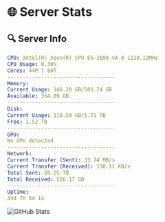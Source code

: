 # 🌐 Server Stats
## 🔍 Server Info
```yaml
CPU: Intel(R) Xeon(R) CPU E5-2699 v4 @ 1220.12MHz
CPU Usage: 0.30%
Cores: 44P | 88T
-----------------------------------
Memory:
Current Usage: 146.20 GB/503.74 GB
Available: 354.09 GB
-----------------------------------
Disk:
Current Usage: 110.54 GB/1.71 TB
Free: 1.52 TB
-----------------------------------
GPU:
No GPU detected
-----------------------------------
Network:
Current Transfer (Sent): 33.74 MB/s
Current Transfer (Received): 130.11 KB/s
Total Sent: 59.25 TB
Total Received: 526.17 GB
-----------------------------------
Uptime:
34d 7h 5m 1s
```
![GitHub Stats](https://img.shields.io/badge/Updated-2025-04-11_04:27:50-blue)